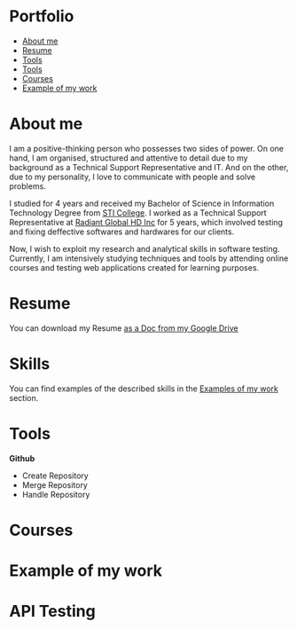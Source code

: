 # Portfolio
- [About me](#About-me)
- [Resume](#Resume)
- [Tools](#Skills)
- [Tools](#Tools)
- [Courses](#Courses)
- [Example of my work](#Example-of-my-work)

# About me

I am a positive-thinking person who possesses two sides of power. On one hand, I am organised, structured and attentive to detail due to my background as a Technical Support Representative and IT. And on the other, due to my personality, I love to communicate with people and solve problems.

I studied for 4 years and received my Bachelor of Science in Information Technology Degree from [STI College](https://en.wikipedia.org/wiki/STI_College). I worked as a Technical Support Representative at [Radiant Global HD Inc](https://ph.indeed.com/cmp/Radiant-Global-Hd-Inc.-1/about) for 5 years,  which involved testing and fixing deffective softwares and hardwares for our clients.

Now, I wish to exploit my research and analytical skills in software testing. Currently, I am intensively studying techniques and tools by attending online courses and testing web applications created for learning purposes.

# Resume

You can download my Resume [as a Doc from my Google Drive ](https://docs.google.com/document/d/1_SZCbZ1fEZcGh9vWp4ovdlu9uvLY-4TqMZeUP8Tr_QQ/edit?usp=sharing)

# Skills
You can find examples of the described skills in the [Examples of my work](#Example-of-my-work) section.

# Tools
**Github**
- Create Repository
- Merge Repository
- Handle Repository


# Courses

# Example of my work
  # API Testing
  







